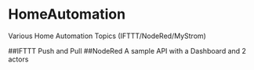 # HomeAutomation
Various Home Automation Topics (IFTTT/NodeRed/MyStrom)

##IFTTT
    Push and Pull
##NodeRed
    A sample API with a Dashboard and 2 actors
